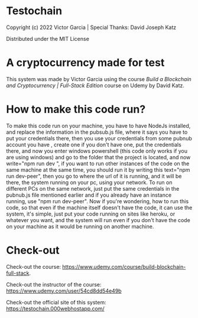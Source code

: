 # Testochain

Copyright (c) 2022 Victor Garcia | Special Thanks: David Joseph Katz

Distributed under the MIT License

# A cryptocurrency made for test

This system was made by Victor Garcia using the course *Build a Blockchain and Cryptocurrency | Full-Stack Edition* course on Udemy by David Katz.

# How to make this code run?

To make this code run on your machine, you have to have NodeJs installed, and replace the information in the pubsub.js file, where it says you have to put your credentials there, then you use your credentials from some pubnub account you have , create one if you don't have one, put the credentials there, and now you enter windows powershell (this code only works if you are using windows) and go to the folder that the project is located, and now write="npm run dev ", if you want to run other instances of the code on the same machine at the same time, you should run it by writing this text="npm run dev-peer", then you go to where the url of it is running, and it will be there, the system running on your pc, using your network. To run on different PCs on the same network, just put the same credentials in the pubnub.js file mentioned earlier and if you already have an instance running, use "npm run dev-peer". Now if you're wondering, how to run this code, so that even if the machine itself doesn't have the code, it can use the system, it's simple, just put your code running on sites like heroku, or whatever you want, and the system will run even if you don't have the code on your machine as it would be running on another machine.

# Check-out

Check-out the course: https://www.udemy.com/course/build-blockchain-full-stack.

Check-out the instructor of the course: https://www.udemy.com/user/54cd8dd54e49b

Check-out the official site of this system: https://testochain.000webhostapp.com/
